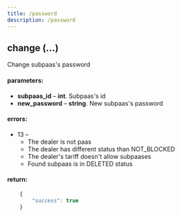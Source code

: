 ```yaml
---
title: /password
description: /password
---
```


## change (...)

Change subpaas's password

#### parameters:

*   **subpaas_id** – **int**. Subpaas's id
*   **new_password** – **string**. New subpaas's password

#### errors:

* 13 –
    * The dealer is not paas
    * The dealer has different status than NOT_BLOCKED
    * The dealer's tariff doesn't allow subpaases
    * Found subpaas is in DELETED status

#### return:

```javascript
    {
        "success": true
    }
```